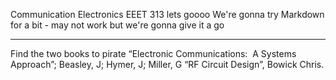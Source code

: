 Communication Electronics EEET 313 lets goooo
We're gonna try Markdown for a bit - may not work but we're gonna give it a go

___
Find the two books to pirate
“Electronic Communications:  A Systems Approach”; Beasley, J; Hymer, J; Miller, G
“RF Circuit Design”, Bowick Chris.